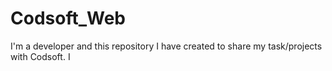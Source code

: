 # Codsoft_Web
I'm a developer and this repository I have created to share my task/projects with Codsoft. I 
